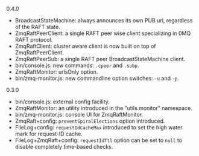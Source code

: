0.4.0
* BroadcastStateMachine: always announces its own PUB url, regardless of the RAFT state.
* ZmqRaftPeerClient: a single RAFT peer wise client specializing in 0MQ RAFT protocol.
* ZmqRaftClient: cluster aware client is now built on top of ZmqRaftPeerClient.
* ZmqRaftPeerSub: a single RAFT peer BroadcastStateMachine client.
* bin/console.js: new commands: `.cpeer` and `.subp`.
* ZmqRaftMonitor: urlsOnly option.
* bin/zmq-monitor.js: new commandline option switches: `-u` and `-p`.

0.3.0

* bin/console.js: external config facility.
* ZmqRaftMonitor: an utility introduced in the "utils.monitor" namespace.
* bin/zmq-monitor.js: console UI for ZmqRaftMonitor.
* ZmqRaft+config: `preventSpiralElections` option introduced.
* FileLog+config: `requestIdCacheMax` introduced to set the high water mark for request-ID cache.
* FileLog+ZmqRaft+config: `requestIdTtl` option can be set to `null` to disable completely time-based checks.
